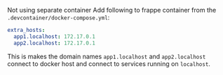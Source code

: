 Not using separate container
Add following to frappe container from the `.devcontainer/docker-compose.yml`:

```yaml
extra_hosts:
  app1.localhost: 172.17.0.1
  app2.localhost: 172.17.0.1
```

This is makes the domain names `app1.localhost` and `app2.localhost` connect to docker host and connect to services running on `localhost`.
